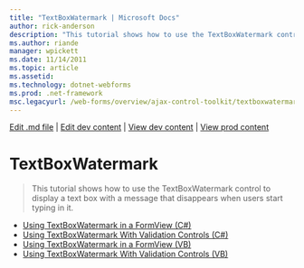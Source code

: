 ```yaml
---
title: "TextBoxWatermark | Microsoft Docs"
author: rick-anderson
description: "This tutorial shows how to use the TextBoxWatermark control to display a text box with a message that disappears when users start typing in it."
ms.author: riande
manager: wpickett
ms.date: 11/14/2011
ms.topic: article
ms.assetid: 
ms.technology: dotnet-webforms
ms.prod: .net-framework
msc.legacyurl: /web-forms/overview/ajax-control-toolkit/textboxwatermark
---
```

[Edit .md file](C:\Projects\msc\dev\Msc.Www\Web.ASP\App_Data\github\web-forms\overview\ajax-control-toolkit\index.md) | [Edit dev content](http://www.aspdev.net/umbraco#/content/content/edit/35862) | [View dev content](http://docs.aspdev.net/tutorials/web-forms/overview/ajax-control-toolkit/textboxwatermark/index.html) | [View prod content](http://www.asp.net/web-forms/overview/ajax-control-toolkit/textboxwatermark)

TextBoxWatermark
====================
> This tutorial shows how to use the TextBoxWatermark control to display a text box with a message that disappears when users start typing in it.


- [Using TextBoxWatermark in a FormView (C#)](using-textboxwatermark-in-a-formview-cs.md)
- [Using TextBoxWatermark With Validation Controls (C#)](using-textboxwatermark-with-validation-controls-cs.md)
- [Using TextBoxWatermark in a FormView (VB)](using-textboxwatermark-in-a-formview-vb.md)
- [Using TextBoxWatermark With Validation Controls (VB)](using-textboxwatermark-with-validation-controls-vb.md)